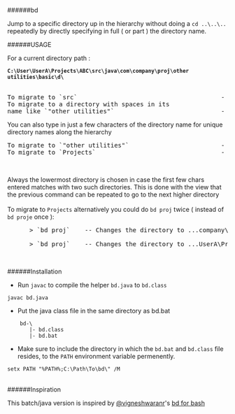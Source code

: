 ######bd

Jump to a specific directory up in the hierarchy without doing a `cd ..\..\..` repeatedly by directly specifying in full ( or part ) the directory name.

######USAGE

For a current directory path :

**`C:\User\UserA\Projects\ABC\src\java\com\company\proj\other utilities\basic\d\`**<br><br>
<pre>
To migrate to `src`                                       -   `bd src`
To migrate to a directory with spaces in its 
name like `"other utilities"`                             -   `bd "other utilities"`
</pre>
You can also type in just a few characters of the directory name for unique directory names along the hierarchy
<pre>
To migrate to `"other utilities"`                         -   `bd ot`
To migrate to `Projects`                                  -   `bd proje`<br><br>
</pre>
Always the lowermost directory is chosen in case the first few chars entered matches with two such directories. This is done with the view that the previous command can be repeated to go to the next higher directory<br>
<br>
To migrate to `Projects` alternatively you could do `bd proj` twice ( instead of `bd proje` once ):
<pre>
      > `bd proj`    -- Changes the directory to ...company\proj\...<br>
      > `bd proj`    -- Changes the directory to ...UserA\Projects\...<br>
                                          
</pre>                        

######Installation

* Run `javac` to compile the helper `bd.java` to `bd.class`
```
javac bd.java
```

* Put the java class file in the same directory as bd.bat
```
    bd-\
       |- bd.class
       |- bd.bat
```

* Make sure to include the directory in which the `bd.bat` and `bd.class` file resides, to the `PATH` environment variable permenently.
```
setx PATH "%PATH%;C:\Path\To\bd\" /M
```
<br>
######Inspiration

This batch/java version is inspired by [@vigneshwaranr](https://github.com/vigneshwaranr)'s [bd for bash](https://github.com/vigneshwaranr/bd)
